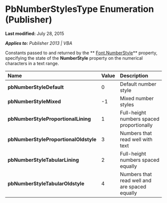 
# PbNumberStylesType Enumeration (Publisher)

 **Last modified:** July 28, 2015

 _**Applies to:** Publisher 2013 | VBA_

Constants passed to and returned by the  ** [Font.NumberStyle](e4adedac-e3a5-4a85-8825-ba24c32dca60.md)** property, specifying the state of the **NumberStyle** property on the numerical characters in a text range.



|**Name**|**Value**|**Description**|
|:-----|:-----|:-----|
| **pbNumberStyleDefault**|0|Default number style|
| **pbNumberStyleMixed**|-1|Mixed number styles|
| **pbNumberStyleProportionalLining**|1|Full-height numbers spaced proportionally|
| **pbNumberStyleProportionalOldstyle**|3|Numbers that read well with text|
| **pbNumberStyleTabularLining**|2|Full-height numbers spaced equally|
| **pbNumberStyleTabularOldstyle**|4|Numbers that read well and are spaced equally|
